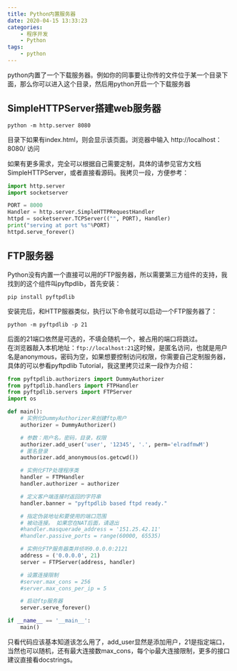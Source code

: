 ```yaml
---
title: Python内置服务器
date: 2020-04-15 13:33:23
categories: 
    - 程序开发
    - Python
tags:
    - python
---
```

python内置了一个下载服务器。例如你的同事要让你传的文件位于某一个目录下面，那么你可以进入这个目录，然后用python开启一个下载服务器

<!-- more -->
## SimpleHTTPServer搭建web服务器
```
python -m http.server 8080
```
目录下如果有index.html，则会显示该页面。浏览器中输入 http://localhost：8080/ 访问

如果有更多需求，完全可以根据自己需要定制，具体的请参见官方文档SimpleHTTPServer，或者直接看源码。我拷贝一段，方便参考：
```python
import http.server
import socketserver

PORT = 8000
Handler = http.server.SimpleHTTPRequestHandler
httpd = socketserver.TCPServer(("", PORT), Handler)
print("serving at port %s"%PORT)
httpd.serve_forever()
```
## FTP服务器
Python没有内置一个直接可以用的FTP服务器，所以需要第三方组件的支持，我找到的这个组件叫pyftpdlib，首先安装：
```
pip install pyftpdlib
```
安装完后，和HTTP服器类似，执行以下命令就可以启动一个FTP服务器了：
```
python -m pyftpdlib -p 21
```
后面的21端口依然是可选的，不填会随机一个，被占用的端口将跳过。  
在浏览器敲入本机地址：`ftp://localhost:21`这时候，是匿名访问，也就是用户名是anonymous，密码为空，如果想要控制访问权限，你需要自己定制服务器，具体的可以参看pyftpdlib Tutorial，我这里拷贝过来一段作为介绍：
```python
from pyftpdlib.authorizers import DummyAuthorizer
from pyftpdlib.handlers import FTPHandler
from pyftpdlib.servers import FTPServer
import os

def main():
    # 实例化DummyAuthorizer来创建ftp用户
    authorizer = DummyAuthorizer()

    # 参数：用户名，密码，目录，权限
    authorizer.add_user('user', '12345', '.', perm='elradfmwM')
    # 匿名登录
    authorizer.add_anonymous(os.getcwd())

    # 实例化FTP处理程序类
    handler = FTPHandler
    handler.authorizer = authorizer

    # 定义客户端连接时返回的字符串
    handler.banner = "pyftpdlib based ftpd ready."

    # 指定伪装地址和要使用的端口范围
    # 被动连接。 如果您在NAT后面，请退出
    #handler.masquerade_address = '151.25.42.11'
    #handler.passive_ports = range(60000, 65535)

    # 实例化FTP服务器类并侦听0.0.0.0:2121
    address = ('0.0.0.0', 21)
    server = FTPServer(address, handler)

    # 设置连接限制
    #server.max_cons = 256
    #server.max_cons_per_ip = 5

    # 启动ftp服务器
    server.serve_forever()

if __name__ == '__main__':
    main()
```
只看代码应该基本知道该怎么用了，add_user显然是添加用户，21是指定端口，当然也可以随机，还有最大连接数max_cons，每个ip最大连接限制，更多的接口建议直接看docstrings。